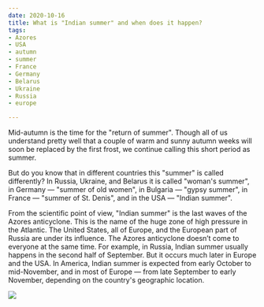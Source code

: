 ```yaml
---
date: 2020-10-16
title: What is "Indian summer" and when does it happen?
tags:
- Azores
- USA
- autumn
- summer
- France
- Germany
- Belarus
- Ukraine
- Russia
- europe

---
```

Mid-autumn is the time for the "return of summer". Though all of us understand pretty well that a couple of warm and sunny autumn weeks will soon be replaced by the first frost, we continue calling this short period as summer.  
  
But do you know that in different countries this "summer" is called differently? In Russia, Ukraine, and Belarus it is called "woman's summer", in Germany — "summer of old women", in Bulgaria — "gypsy summer", in France — "summer of St. Denis", and in the USA — "Indian summer".  
  
From the scientific point of view, "Indian summer" is the last waves of the Azores anticyclone. This is the name of the huge zone of high pressure in the Atlantic. The United States, all of Europe, and the European part of Russia are under its influence. The Azores anticyclone doesn’t come to everyone at the same time. For example, in Russia, Indian summer usually happens in the second half of September. But it occurs much later in Europe and the USA. In America, Indian summer is expected from early October to mid-November, and in most of Europe — from late September to early November, depending on the country's geographic location.

![](/images/summer_n.jpg)